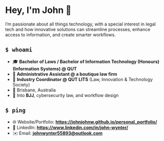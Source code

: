 # Hey, I'm John 👋

I’m passionate about all things technology, with a special interest in legal tech and how innovative solutions can streamline processes, enhance access to information, and create smarter workflows.

## `$ whoami`

* 🎓 **Bachelor of Laws / Bachelor of Information Technology (Honours) (Information Systems) @ QUT**
* 💼 **Administrative Assistant @ a boutique law firm**
* 🤝 **Industry Coordinator @ QUT LITS** (Law, Innovation & Technology Society)
* 📍 Brisbane, Australia
* 🥋 Into **BJJ**, cybersecurity law, and workflow design

## `$ ping`

* 🌐 Website/Portfolio: **https://johnjohnw.github.io/personal_portfolio/**
* 💼 LinkedIn: **https://www.linkedin.com/in/john-wynter/**
* ✉️ Email: **[johnwynter55893@outlook.com](mailto:johnwynter55893@outlook.com)**
